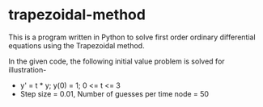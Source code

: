 # trapezoidal-method
This is a program written in Python to solve first order ordinary differential equations using the Trapezoidal method.

In the given code, the following initial value problem is solved for illustration-

* y' = t * y; y(0) = 1; 0 <= t <= 3
* Step size = 0.01, Number of guesses per time node = 50
